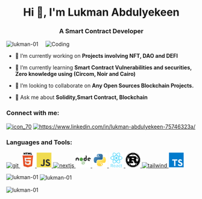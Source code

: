 <h1 align="center">Hi 👋, I'm Lukman Abdulyekeen</h1>
<h3 align="center">A Smart Contract Developer</h3>
<img align="right" alt="Coding" width="400" src="https://encrypted-tbn0.gstatic.com/images?q=tbn:ANd9GcTtthdLuIGpO4jobk3Z_4iim0kjzI5iDeiRsw&usqp=CAU">

<p align="left"> <img src="https://komarev.com/ghpvc/?username=lukman-01&label=Profile%20views&color=0e75b6&style=flat" alt="lukman-01" /> </p>

- 🔭 I’m currently working on **Projects involving NFT, DAO and DEFI**

- 🌱 I’m currently learning **Smart Contract Vulnerabilities and securities, Zero knowledge using (Circom, Noir and Cairo)**

- 👯 I’m looking to collaborate on **Any Open Sources Blockchain Projects.**

- 💬 Ask me about **Solidity,Smart Contract, Blockchain**

<h3 align="left">Connect with me:</h3>
<p align="left">
<a href="https://twitter.com/icon_70" target="blank"><img align="center" src="https://raw.githubusercontent.com/rahuldkjain/github-profile-readme-generator/master/src/images/icons/Social/twitter.svg" alt="icon_70" height="30" width="40" /></a>
<a href="https://linkedin.com/in/https://www.linkedin.com/in/lukman-abdulyekeen-75746323a/" target="blank"><img align="center" src="https://raw.githubusercontent.com/rahuldkjain/github-profile-readme-generator/master/src/images/icons/Social/linked-in-alt.svg" alt="https://www.linkedin.com/in/lukman-abdulyekeen-75746323a/" height="30" width="40" /></a>
</p>

<h3 align="left">Languages and Tools:</h3>
<p align="left"> <a href="https://git-scm.com/" target="_blank" rel="noreferrer"> <img src="https://www.vectorlogo.zone/logos/git-scm/git-scm-icon.svg" alt="git" width="40" height="40"/> </a> <a href="https://www.w3.org/html/" target="_blank" rel="noreferrer"> <img src="https://raw.githubusercontent.com/devicons/devicon/master/icons/html5/html5-original-wordmark.svg" alt="html5" width="40" height="40"/> </a> <a href="https://developer.mozilla.org/en-US/docs/Web/JavaScript" target="_blank" rel="noreferrer"> <img src="https://raw.githubusercontent.com/devicons/devicon/master/icons/javascript/javascript-original.svg" alt="javascript" width="40" height="40"/> </a>  <a href="https://nextjs.org/" target="_blank" rel="noreferrer"> <img src="https://cdn.worldvectorlogo.com/logos/nextjs-2.svg" alt="nextjs" width="40" height="40"/> </a> <a href="https://nodejs.org" target="_blank" rel="noreferrer"> <img src="https://raw.githubusercontent.com/devicons/devicon/master/icons/nodejs/nodejs-original-wordmark.svg" alt="nodejs" width="40" height="40"/> </a> <a href="https://www.python.org" target="_blank" rel="noreferrer"> <img src="https://raw.githubusercontent.com/devicons/devicon/master/icons/python/python-original.svg" alt="python" width="40" height="40"/> </a> <a href="https://reactjs.org/" target="_blank" rel="noreferrer"> <img src="https://raw.githubusercontent.com/devicons/devicon/master/icons/react/react-original-wordmark.svg" alt="react" width="40" height="40"/> </a> <a href="https://www.rust-lang.org" target="_blank" rel="noreferrer"> <img src="https://raw.githubusercontent.com/devicons/devicon/master/icons/rust/rust-plain.svg" alt="rust" width="40" height="40"/> </a> <a href="https://tailwindcss.com/" target="_blank" rel="noreferrer"> <img src="https://www.vectorlogo.zone/logos/tailwindcss/tailwindcss-icon.svg" alt="tailwind" width="40" height="40"/> </a> <a href="https://www.typescriptlang.org/" target="_blank" rel="noreferrer"> <img src="https://raw.githubusercontent.com/devicons/devicon/master/icons/typescript/typescript-original.svg" alt="typescript" width="40" height="40"/> </a> </p>

<p><img align="left" src="https://github-readme-stats.vercel.app/api/top-langs?username=lukman-01&show_icons=true&locale=en&layout=compact" alt="lukman-01" /></p>

<p>&nbsp;<img align="center" src="https://github-readme-stats.vercel.app/api?username=lukman-01&show_icons=true&locale=en" alt="lukman-01" /></p>

<p><img align="center" src="https://github-readme-streak-stats.herokuapp.com/?user=lukman-01&" alt="lukman-01" /></p>
